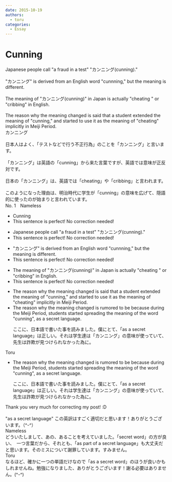```yaml
---
date: 2015-10-19
authors:
  - toru
categories:
  - Essay
---
```


<h1 id="subject_show">Cunning</h1>
<div class="date" hidden>Oct 19, 2015 13:57</div>
<div id="post"><div id="body_show_ori">
Japanese people call "a fraud in a test" "カンニング(cunning)." <br/><br/>"カンニング" is derived from an English word "cunnning," but the meaning is different.<br/><br/>The meaning of "カンニング(cunning)" in Japan is actually "cheating " or "cribbing" in English.<br/><br/>The reason why the meaning changed is said that a student extended the meaning of "cunning," and started to use it as the meaning of "cheating" implicitly in Meiji Period.
</div></div>

<!-- more -->

<div id="post_ja"><div id="body_show_mo">
カンニング<br/><br/>日本人はよく、「テストなどで行う不正行為」のことを「カンニング」と言います。<br/><br/>「カンニング」は英語の「cunning」から来た言葉ですが、英語では意味が正反対です。<br/><br/>日本の「カンニング」は、英語では「cheating」や「cribbing」と言われます。<br/><br/>このようになった理由は、明治時代に学生が「cunning」の意味を広げて、隠語的に使ったのが始まりと言われています。
</div></div>
<div id="block"><div class="first_name"> No. 1　<span class="just_name">Nameless</span></div><div id="block2">
<ul class="correction_field">
<li class="incorrect">Cunning</li>
<li class="corrected perfect">This sentence is perfect! No correction needed!</li>
</ul>
<ul class="correction_field">
<li class="incorrect">Japanese people call "a fraud in a test" "カンニング(cunning)." </li>
<li class="corrected perfect">This sentence is perfect! No correction needed!</li>
</ul>
<ul class="correction_field">
<li class="incorrect">"カンニング" is derived from an English word "cunnning," but the meaning is different.</li>
<li class="corrected perfect">This sentence is perfect! No correction needed!</li>
</ul>
<ul class="correction_field">
<li class="incorrect">The meaning of "カンニング(cunning)" in Japan is actually "cheating " or "cribbing" in English.</li>
<li class="corrected perfect">This sentence is perfect! No correction needed!</li>
</ul>
<ul class="correction_field">
<li class="incorrect">The reason why the meaning changed is said that a student extended the meaning of "cunning," and started to use it as the meaning of "cheating" implicitly in Meiji Period.</li>
<li class="corrected correct">
<span class="f_blue">The reason why the meaning changed is rumored to be because during the Meiji Period, students started spreading the meaning of the word "cunning", as a secret language.</span>
<p class="correction_comment">ここに、日本語で書いた事を読みました。僕にとて、「as a secret language」は正しい。それは学生達は「カンニング」の意味が使っていて、先生は詐欺が見つけられなかった為に。</p>
</li>
</ul>
</div><div class="name"><span class="just_name">Toru</span><br><div class="quote_field"><ul class="correction_field">
<li class="corrected correct">
<span class="f_blue">The reason why the meaning changed is rumored to be because during the Meiji Period, students started spreading the meaning of the word "cunning", as a secret language.</span>
<p class="correction_comment">
ここに、日本語で書いた事を読みました。僕にとて、「as a secret language」は正しい。それは学生達は「カンニング」の意味が使っていて、先生は詐欺が見つけられなかった為に。
</p>
</li>
</ul></div>
Thank you very much for correcting my post! :D<br/><br/>"as a secret language" この英訳はすごく適切だと思います！ありがとうございます。（^-^）
</div>
<div class="name"><span class="just_name">Nameless</span><br>
どういたしまして、あの、あることを考えていました。「secret word」の方が良い、　一つ言葉だから、それとも、「as part of a secret language」も大丈夫だと思います。そのミスについて謝罪しています。すみません。
</div>
<div class="name"><span class="just_name">Toru</span><br>
なるほど、確かに一つの単語だけなので「as a secret word」のほうが良いかもしれませんね。勉強になりました、ありがとうございます！謝る必要はありません。(^-^)
</div>
</div>
